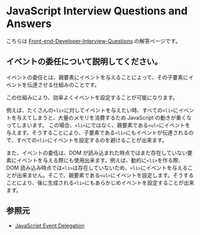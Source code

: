 # JavaScript Interview Questions and Answers

こちらは [Front-end-Developer-Interview-Questions](https://h5bp.org/Front-end-Developer-Interview-Questions/questions/javascript-questions/) の解答ページです。

## イベントの委任について説明してください。

イベントの委任とは、親要素にイベントを与えることによって、その子要素にイベントを伝達させる仕組みのことです。

この仕組みにより、効率よくイベントを設定することが可能になります。

例えば、たくさんの`<li>`に対してイベントを与えたい時、すべての`<li>`にイベントを与えてしまうと、大量のメモリを消費するため JavaScript の動きが重くなってしまいます。
この場合、`<li>`にではなく、親要素である`<ul>`にイベントを与えます。そうすることにより、子要素である`<li>`にもイベントが伝達されるので、すべての`<li>`にイベントを設定するのを避けることが出来ます。

また、イベントの委任は、DOM が読み込まれた時点ではまだ存在していない要素にイベントを与える際にも使用出来ます。例えば、動的に`<li>`を作る際、DOM 読み込み時点では`<li>`は存在していないため、`<li>`にイベントを与えることが出来ません。そこで、親要素である`<ul>`にイベントを設定します。そうすることにより、後に生成される`<li>`にもあらかじめイベントを設定することが出来ます。

## 参照元

- [JavaScript Event Delegation](https://www.javascripttutorial.net/javascript-dom/javascript-event-delegation/)
